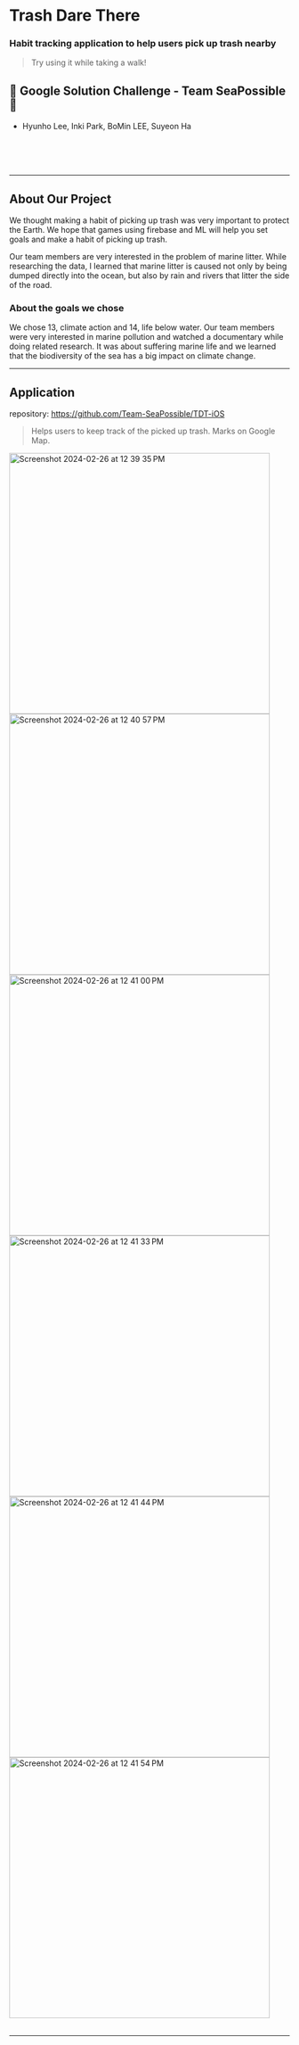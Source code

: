# Trash Dare There
### Habit tracking application to help users pick up trash nearby
> Try using it while taking a walk!

## 👥 Google Solution Challenge - Team SeaPossible 👥 
- Hyunho Lee, Inki Park, BoMin LEE, Suyeon Ha

<br/>
<br/>
<br/>

---

## About Our Project

  We thought making a habit of picking up trash was very important to protect the Earth. We hope that games using firebase and ML will help you set goals and make a habit of picking up trash.
  
  Our team members are very interested in the problem of marine litter. While researching the data, I learned that marine litter is caused not only by being dumped directly into the ocean, but also by rain and rivers that litter the side of the road.
  
### About the goals we chose
  We chose 13, climate action and 14, life below water. Our team members were very interested in marine pollution and watched a documentary while doing related research. It was about suffering marine life and we learned that the biodiversity of the sea has a big impact on climate change.

---

## Application
repository: https://github.com/Team-SeaPossible/TDT-iOS
> Helps users to keep track of the picked up trash. Marks on Google Map.

<img width="468" alt="Screenshot 2024-02-26 at 12 39 35 PM" src="https://github.com/Team-SeaPossible/TDT-iOS/assets/81296575/39f36a10-2d9a-441b-9b43-a64bb98871d7">
<img width="468" alt="Screenshot 2024-02-26 at 12 40 57 PM" src="https://github.com/Team-SeaPossible/TDT-iOS/assets/81296575/6b096e5f-5c8a-4299-b6d2-ccc673229e00">
<img width="468" alt="Screenshot 2024-02-26 at 12 41 00 PM" src="https://github.com/Team-SeaPossible/TDT-iOS/assets/81296575/300ba2a6-0e43-4fde-9ab3-bdea202c55fb">

<img width="468" alt="Screenshot 2024-02-26 at 12 41 33 PM" src="https://github.com/Team-SeaPossible/TDT-iOS/assets/81296575/5922b99e-7a59-49b2-b363-ebe8c64dc983">
<img width="468" alt="Screenshot 2024-02-26 at 12 41 44 PM" src="https://github.com/Team-SeaPossible/TDT-iOS/assets/81296575/050cc604-398a-4830-ad1e-9a9304819bc2">
<img width="468" alt="Screenshot 2024-02-26 at 12 41 54 PM" src="https://github.com/Team-SeaPossible/TDT-iOS/assets/81296575/b8597b1e-107f-4778-9fc3-4faf81a2e0a0">


<br/>
<br/>

---
